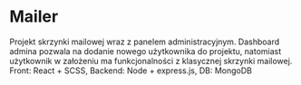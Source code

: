 # Mailer
Projekt skrzynki mailowej wraz z panelem administracyjnym. Dashboard admina pozwala na dodanie nowego użytkownika do projektu, natomiast użytkownik w założeniu ma funkcjonalności z klasycznej skrzynki mailowej.
Front: React + SCSS,
Backend: Node + express.js,
DB: MongoDB
